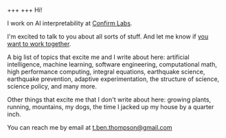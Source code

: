 +++
+++
Hi!

I work on AI interpretability at [Confirm Labs](https://www.confirmlabs.org).

I'm excited to talk to you about all sorts of stuff. And let me know if [you want to work together](/whatido).

A big list of topics that excite me and I write about here: artificial intelligence, machine learning, software engineering, computational math, high performance computing, integral equations, earthquake science, earthquake prevention, adaptive experimentation, the structure of science, science policy, and many more.

Other things that excite me that I don't write about here: growing plants, running, mountains, my dogs, the time I jacked up my house by a quarter inch. 

You can reach me by email at [t.ben.thompson@gmail.com](mailto:t.ben.thompson@gmail.com)



